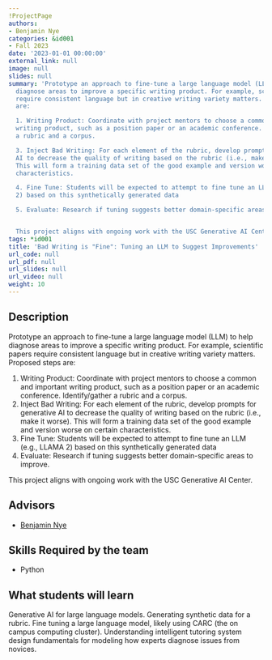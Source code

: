 ```yaml
---
!ProjectPage
authors:
- Benjamin Nye
categories: &id001
- Fall 2023
date: '2023-01-01 00:00:00'
external_link: null
image: null
slides: null
summary: 'Prototype an approach to fine-tune a large language model (LLM) to help
  diagnose areas to improve a specific writing product. For example, scientific papers
  require consistent language but in creative writing variety matters. Proposed steps
  are:

  1. Writing Product: Coordinate with project mentors to choose a common and important
  writing product, such as a position paper or an academic conference. Identify/gather
  a rubric and a corpus.

  3. Inject Bad Writing: For each element of the rubric, develop prompts for generative
  AI to decrease the quality of writing based on the rubric (i.e., make it worse).
  This will form a training data set of the good example and version worse on certain
  characteristics.

  4. Fine Tune: Students will be expected to attempt to fine tune an LLM (e.g., LLAMA
  2) based on this synthetically generated data

  5. Evaluate: Research if tuning suggests better domain-specific areas to improve.


  This project aligns with ongoing work with the USC Generative AI Center.'
tags: *id001
title: 'Bad Writing is "Fine": Tuning an LLM to Suggest Improvements'
url_code: null
url_pdf: null
url_slides: null
url_video: null
weight: 10
---
```

## Description

Prototype an approach to fine-tune a large language model (LLM) to help diagnose areas to improve a specific writing product. For example, scientific papers require consistent language but in creative writing variety matters. Proposed steps are:
1. Writing Product: Coordinate with project mentors to choose a common and important writing product, such as a position paper or an academic conference. Identify/gather a rubric and a corpus.
3. Inject Bad Writing: For each element of the rubric, develop prompts for generative AI to decrease the quality of writing based on the rubric (i.e., make it worse). This will form a training data set of the good example and version worse on certain characteristics.
4. Fine Tune: Students will be expected to attempt to fine tune an LLM (e.g., LLAMA 2) based on this synthetically generated data
5. Evaluate: Research if tuning suggests better domain-specific areas to improve.

This project aligns with ongoing work with the USC Generative AI Center.




## Advisors

* [Benjamin Nye](../../../author/benjamin-nye)

## Skills Required by the team


* Python
## What students will learn

Generative AI for large language models. Generating synthetic data for a rubric. Fine tuning a large language model, likely using CARC (the on campus computing cluster). Understanding intelligent tutoring system design fundamentals for modeling how experts diagnose issues from novices.